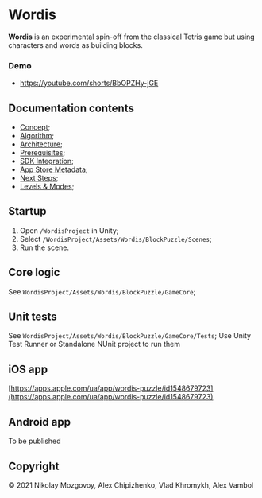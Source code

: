 # Wordis

<b>Wordis</b> is an experimental spin-off from the classical Tetris game but using characters and words as building blocks.
### Demo
- https://youtube.com/shorts/BbOPZHy-jGE
## Documentation contents
- [Concept](docs/concept.md);
- [Algorithm](docs/algorithm.md);
- [Architecture](docs/architecture.md);
- [Prerequisites](docs/prerequisites.md);
- [SDK Integration](docs/SDK_Integration.pdf);
- [App Store Metadata](docs/appstore-metadata.md);
- [Next Steps](docs/next-steps.md);
- [Levels & Modes](docs/levels.md);

## Startup

1. Open `/WordisProject` in Unity;
2. Select `/WordisProject/Assets/Wordis/BlockPuzzle/Scenes`;
3. Run the scene.

## Core logic
See `WordisProject/Assets/Wordis/BlockPuzzle/GameCore`;

## Unit tests
See `WordisProject/Assets/Wordis/BlockPuzzle/GameCore/Tests`;
Use Unity Test Runner or Standalone NUnit project to run them

## iOS app
[https://apps.apple.com/ua/app/wordis-puzzle/id1548679723](https://apps.apple.com/ua/app/wordis-puzzle/id1548679723)

## Android app
To be published

## Copyright
© 2021 Nikolay Mozgovoy, Alex Chipizhenko, Vlad Khromykh, Alex Vambol
